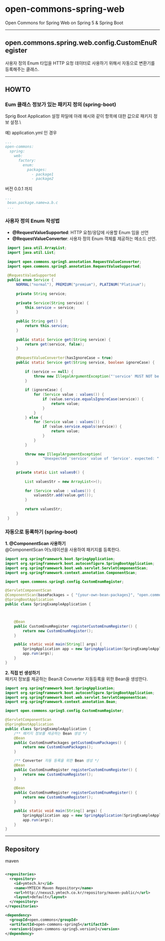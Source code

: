 # open-commons-spring-web
Open Commons for Spring Web on Spring 5 & Spring Boot 

---
## open.commons.spring.web.config.CustomEnuRegister
사용자 정의 Enum 타입을 HTTP 요청 데이터로 사용하기 위해서 자동으로 변환기를 등록해주는 클래스. 


---
## HOWTO
### Eum 클래스 정보가 있는 패키지 정의 (spring-boot)
Sprig Boot Application 설정 파일에 아래 예시와 같이 항목에 대한 값으로 패키지 정보 설정.\

예) application.yml 인 경우
``` yml
...
open-commons:
  spring:
    web:
      factory:
        enum:
          packages:
            - package1
            - package2
```

버전 0.0.1 까지
``` yml
...
 bean.package.name=a.b.c
 ...
 ```


### 사용자 정의 Enum 작성법
- __@RequestValueSupported__: HTTP 요청/응답에 사용할 Enum 임을 선언
- __@RequestValueConverter__: 사용자 정의 Enum 객체를 제공하는 메소드 선언.

``` java
 import java.util.ArrayList;
 import java.util.List;
 
 import open.commons.spring5.annotation.RequestValueConverter;
 import open.commons.spring5.annotation.RequestValueSupported;
 
 @RequestValueSupported
 public enum Service {
     NORMAL("normal"), PREMIUM("premium"), PLATINUM("Platinum");
 
     private String service;
 
     private Service(String service) {
         this.service = service;
     }
 
     public String get() {
         return this.service;
     }
 
     public static Service get(String service) {
         return get(service, false);
     }
 
     @RequestValueConverter(hasIgnoreCase = true)
     public static Service get(String service, boolean ignoreCase) {
 
         if (service == null) {
             throw new IllegalArgumentException("'service' MUST NOT be null. input: " + service);
         }
 
         if (ignoreCase) {
             for (Service value : values()) {
                 if (value.service.equalsIgnoreCase(service)) {
                     return value;
                 }
             }
         } else {
             for (Service value : values()) {
                 if (value.service.equals(service)) {
                     return value;
                 }
             }
         }
 
         throw new IllegalArgumentException(
                 "Unexpected 'service' value of 'Service'. expected: " + values0() + " & Ignore case-sensitive: " + ignoreCase + ", input: " + service);
     }
 
     private static List values0() {
 
         List valuesStr = new ArrayList<>();
 
         for (Service value : values()) {
             valuesStr.add(value.get());
         }
 
         return valuesStr;
     }
 }
 ```
 
### 자동으로 등록하기 (spring-boot)

**1. @ComponentScan 사용하기**\
@ComponentScan 어노테이션을 사용하여 패키지를 등록한다.

``` java
import org.springframework.boot.SpringApplication;
import org.springframework.boot.autoconfigure.SpringBootApplication;
import org.springframework.boot.web.servlet.ServletComponentScan;
import org.springframework.context.annotation.ComponentScan;

import open.commons.spring5.config.CustomEnumRegister;

@ServletComponentScan
@ComponentScan(basePackages = { "{your-own-bean-packages}", "open.commons.spring.web.config" })
@SpringBootApplication
public class SpringExampleApplication {



    @Bean
    public CustomEnumRegister registerCustomEnumRegister() {
        return new CustomEnumRegister();
    }

    public static void main(String[] args) {
        SpringApplication app = new SpringApplication(SpringExampleApplication.class);
        app.run(args);
    }
}
```

**2. 직접 빈 생성하기**\
패키지 정보를 제공하는 Bean과 Converter 자동등록을 위한 Bean을 생성한다.

``` java
import org.springframework.boot.SpringApplication;
import org.springframework.boot.autoconfigure.SpringBootApplication;
import org.springframework.boot.web.servlet.ServletComponentScan;
import org.springframework.context.annotation.Bean;

import open.commons.spring5.config.CustomEnumRegister;

@ServletComponentScan
@SpringBootApplication
public class SpringExampleApplication {
    /** 패키지 정보를 제공하는 Bean 생성 */
    @Bean
    public CustomEnumPackages getCustomEnumPackages() {
        return new CustomEnumPackages();
    }

    /** Converter 자동 등록을 위한 Bean 생성 */
    @Bean
    public CustomEnumRegister registerCustomEnumRegister() {
        return new CustomEnumRegister();
    }
 
    @Bean
    public CustomEnumRegister registerCustomEnumRegister() {
        return new CustomEnumRegister();
    }

    public static void main(String[] args) {
        SpringApplication app = new SpringApplication(SpringExampleApplication.class);
        app.run(args);
    }
}
```
 
--- 
## Repository
maven
``` xml

<repositories>
  <repository>
    <id>ymtech.kr</id>
    <name>YMTECH Maven Repository</name>
    <url>http://nexus3.ymtech.co.kr/repository/maven-public/</url>
    <layout>default</layout>
  </repository>
</repositories>

<dependency>
  <groupId>open.commons</groupId>
  <artifactId>open-commons-spring5</artifactId>
  <version>${open-commons-spring5.version}</version>
</dependency>
```
 



